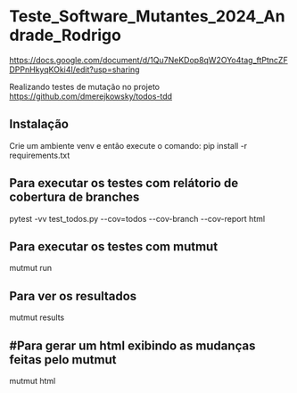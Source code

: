 # Teste_Software_Mutantes_2024_Andrade_Rodrigo

https://docs.google.com/document/d/1Qu7NeKDop8qW2OYo4tag_ftPtncZFDPPnHkyqKOki4I/edit?usp=sharing

Realizando testes de mutação no projeto https://github.com/dmerejkowsky/todos-tdd

## Instalação

Crie um ambiente venv e então execute o comando:
pip install -r requirements.txt

## Para executar os testes com relátorio de cobertura de branches
pytest -vv test_todos.py --cov=todos --cov-branch --cov-report html

## Para executar os testes com mutmut
mutmut run

## Para ver os resultados
mutmut results

## #Para gerar um html exibindo as mudanças feitas pelo mutmut
mutmut html
